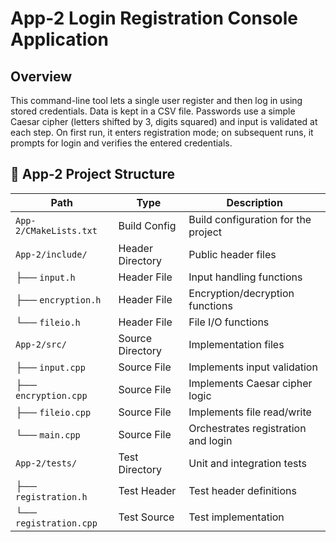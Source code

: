 ﻿# App-2 Login Registration Console Application


## Overview
This command-line tool lets a single user register and then log in using stored credentials. 
Data is kept in a CSV file. 
Passwords use a simple Caesar cipher (letters shifted by 3, digits squared) and input is validated at each step. 
On first run, it enters registration mode; on subsequent runs, it prompts for login and verifies the entered credentials.

## 📁 App-2 Project Structure

| Path                     | Type             | Description                                 |
|--------------------------|------------------|---------------------------------------------|
| `App-2/CMakeLists.txt`   | Build Config     | Build configuration for the project         |
| `App-2/include/`         | Header Directory | Public header files                         |
| ├── `input.h`            | Header File      | Input handling functions                    |
| ├── `encryption.h`       | Header File      | Encryption/decryption functions             |
| └── `fileio.h`           | Header File      | File I/O functions                          |
| `App-2/src/`             | Source Directory | Implementation files                        |
| ├── `input.cpp`          | Source File      | Implements input validation                 |
| ├── `encryption.cpp`     | Source File      | Implements Caesar cipher logic              |
| ├── `fileio.cpp`         | Source File      | Implements file read/write                  |
| └── `main.cpp`           | Source File      | Orchestrates registration and login         |
| `App-2/tests/`           | Test Directory   | Unit and integration tests                  |
| ├── `registration.h`     | Test Header      | Test header definitions                     |
| └── `registration.cpp`   | Test Source      | Test implementation                         |
